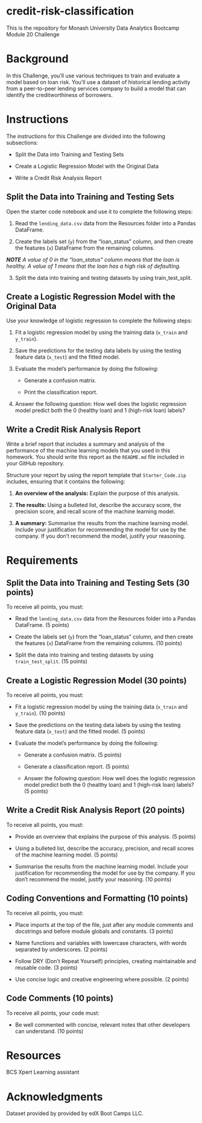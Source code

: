 # credit-risk-classification

This is the repository for Monash University Data Analytics Bootcamp Module 20 Challenge

# Background
In this Challenge, you’ll use various techniques to train and evaluate a model based on loan risk. You’ll use a dataset of historical lending activity from a peer-to-peer lending services company to build a model that can identify the creditworthiness of borrowers.

# Instructions

The instructions for this Challenge are divided into the following subsections:

* Split the Data into Training and Testing Sets

* Create a Logistic Regression Model with the Original Data

* Write a Credit Risk Analysis Report

## Split the Data into Training and Testing Sets

Open the starter code notebook and use it to complete the following steps:

1. Read the `lending_data.csv` data from the Resources folder into a Pandas DataFrame.

2. Create the labels set (`y`) from the “loan_status” column, and then create the features (`x`) DataFrame from the remaining columns.

***NOTE***
*A value of 0 in the “loan_status” column means that the loan is healthy. A value of 1 means that the loan has a high risk of defaulting.*

3. Split the data into training and testing datasets by using train_test_split.

## Create a Logistic Regression Model with the Original Data

Use your knowledge of logistic regression to complete the following steps:

1. Fit a logistic regression model by using the training data (`x_train` and `y_train`).

2. Save the predictions for the testing data labels by using the testing feature data (`x_test`) and the fitted model.

3. Evaluate the model’s performance by doing the following:

    * Generate a confusion matrix.

    * Print the classification report.

4. Answer the following question: How well does the logistic regression model predict both the 0 (healthy loan) and 1 (high-risk loan) labels?

## Write a Credit Risk Analysis Report

Write a brief report that includes a summary and analysis of the performance of the machine learning models that you used in this homework. You should write this report as the `README.md` file included in your GitHub repository.

Structure your report by using the report template that `Starter_Code.zip` includes, ensuring that it contains the following:

1. **An overview of the analysis:** Explain the purpose of this analysis.

2. **The results:** Using a bulleted list, describe the accuracy score, the precision score, and recall score of the machine learning model.

3. **A summary:** Summarise the results from the machine learning model. Include your justification for recommending the model for use by the company. If you don’t recommend the model, justify your reasoning.

# Requirements

## Split the Data into Training and Testing Sets (30 points)

To receive all points, you must:

* Read the `lending_data.csv` data from the Resources folder into a Pandas DataFrame. (5 points)

* Create the labels set (`y`) from the “loan_status” column, and then create the features (`x`) DataFrame from the remaining columns. (10 points)

* Split the data into training and testing datasets by using `train_test_split`. (15 points)

## Create a Logistic Regression Model (30 points)

To receive all points, you must:

* Fit a logistic regression model by using the training data (`x_train` and `y_train`). (10 points)

* Save the predictions on the testing data labels by using the testing feature data (`x_test`) and the fitted model. (5 points)

* Evaluate the model’s performance by doing the following:

    * Generate a confusion matrix. (5 points)

    * Generate a classification report. (5 points)

    * Answer the following question: How well does the logistic regression model predict both the 0 (healthy loan) and 1 (high-risk loan) labels? (5 points)

## Write a Credit Risk Analysis Report (20 points)

To receive all points, you must:

* Provide an overview that explains the purpose of this analysis. (5 points)

* Using a bulleted list, describe the accuracy, precision, and recall scores of the machine learning model. (5 points)

* Summarise the results from the machine learning model. Include your justification for recommending the model for use by the company. If you don’t recommend the model, justify your reasoning. (10 points)

## Coding Conventions and Formatting (10 points)
To receive all points, you must:

* Place imports at the top of the file, just after any module comments and docstrings and before module globals and constants. (3 points)

* Name functions and variables with lowercase characters, with words separated by underscores. (2 points)

* Follow DRY (Don’t Repeat Yourself) principles, creating maintainable and reusable code. (3 points)

* Use concise logic and creative engineering where possible. (2 points)

## Code Comments (10 points)

To receive all points, your code must:

* Be well commented with concise, relevant notes that other developers can understand. (10 points)

# Resources

BCS Xpert Learning assistant

# Acknowledgments 

Dataset provided by provided by edX Boot Camps LLC.